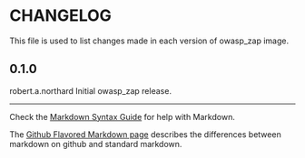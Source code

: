 CHANGELOG
=====================

This file is used to list changes made in each version of owasp_zap image.

0.1.0
-----
  robert.a.northard
  Initial owasp_zap release.

- - -
Check the [Markdown Syntax Guide](http://daringfireball.net/projects/markdown/syntax) for help with Markdown.

The [Github Flavored Markdown page](http://github.github.com/github-flavored-markdown/) describes the differences between markdown on github and standard markdown.
